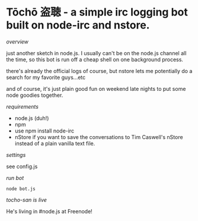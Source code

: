 # Tōchō 盗聴 - a simple irc logging bot built on node-irc and nstore.

*overview*

just another sketch in node.js. I usually can't be on the node.js channel all the time, so this bot is run off a cheap shell on one background process.

there's already the official logs of course, but nstore lets me potentially do a search for my favorite guys...etc

and of course, it's just plain good fun on weekend late nights to put some node goodies together.

*requirements*

- node.js (duh!)
- npm
- use npm install node-irc
- nStore if you want to save the conversations to Tim Caswell's nStore instead of a plain vanilla text file.

*settings*

see config.js

*run bot*

`node bot.js`

*tocho-san is live*

He's living in #node.js at Freenode!